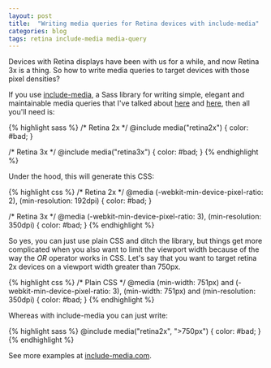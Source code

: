 ```yaml
---
layout: post
title:  "Writing media queries for Retina devices with include-media"
categories: blog
tags: retina include-media media-query
---
```

Devices with Retina displays have been with us for a while, and now Retina 3x is a thing. So how to write media queries to target devices with those pixel densities?<!--more-->

If you use [include-media](http://include-media.com), a Sass library for writing simple, elegant and maintainable media queries that I've talked about [here](http://css-tricks.com/approaches-media-queries-sass/) and [here](http://davidwalsh.name/sass-media-query), then all you'll need is:

{% highlight sass %}
/* Retina 2x */
@include media("retina2x") {
	color: #bad;
}

/* Retina 3x */
@include media("retina3x") {
	color: #bad;
}
{% endhighlight %}

Under the hood, this will generate this CSS:

{% highlight css %}
/* Retina 2x */
@media (-webkit-min-device-pixel-ratio: 2), (min-resolution: 192dpi) {
  color: #bad;
}

/* Retina 3x */
@media (-webkit-min-device-pixel-ratio: 3), (min-resolution: 350dpi) {
	color: #bad;
}
{% endhighlight %}

So yes, you can just use plain CSS and ditch the library, but things get more complicated when you also want to limit the viewport width because of the way the *OR* operator works in CSS. Let's say that you want to target retina 2x devices on a viewport width greater than 750px.

{% highlight css %}
/* Plain CSS */
@media (min-width: 751px) and (-webkit-min-device-pixel-ratio: 3), 
(min-width: 751px) and (min-resolution: 350dpi) {
	color: #bad;
}
{% endhighlight %}

Whereas with include-media you can just write:

{% highlight sass %}
@include media("retina2x", ">750px") {
	color: #bad;
}
{% endhighlight %}

See more examples at [include-media.com](http://include-media.com).<!--tomb-->